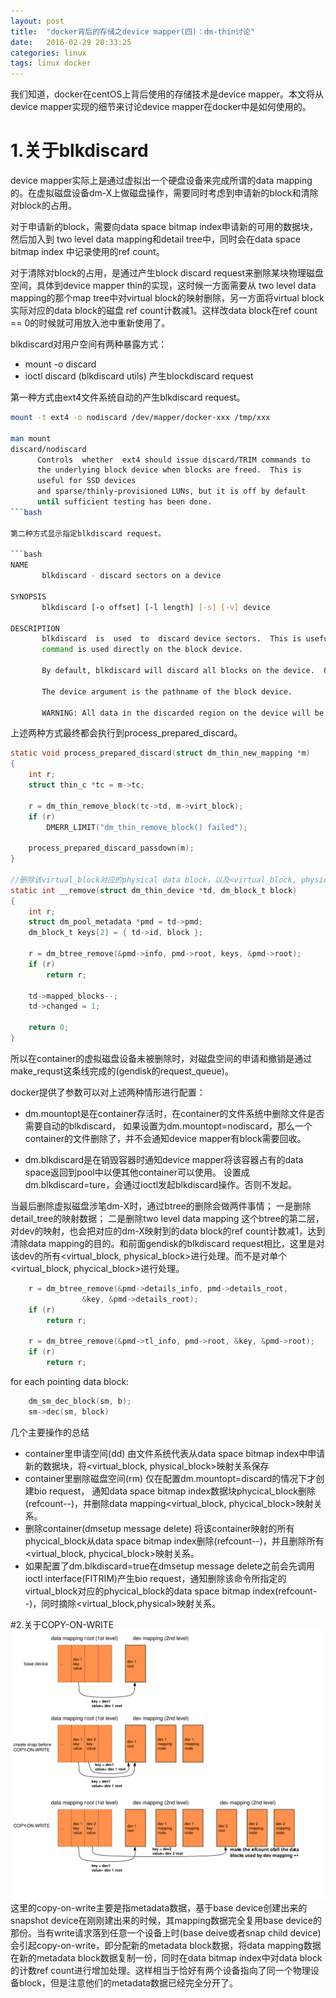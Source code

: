 ```yaml
---
layout: post
title:  "docker背后的存储之device mapper(四)：dm-thin讨论"
date:   2016-02-29 20:33:25
categories: linux
tags: linux docker
---
```


我们知道，docker在centOS上背后使用的存储技术是device mapper。本文将从device mapper实现的细节来讨论device mapper在docker中是如何使用的。

# 1.关于blkdiscard
device mapper实际上是通过虚拟出一个硬盘设备来完成所谓的data mapping的。在虚拟磁盘设备dm-X上做磁盘操作，需要同时考虑到申请新的block和清除对block的占用。

对于申请新的block，需要向data space bitmap index申请新的可用的数据块，然后加入到 two level data mapping和detail tree中，同时会在data space bitmap index 中记录使用的ref count。

对于清除对block的占用，是通过产生block discard request来删除某块物理磁盘空间，具体到device mapper thin的实现，这时候一方面需要从 two level data mapping的那个map tree中对virtual block的映射删除，另一方面将virtual block实际对应的data block的磁盘 ref count计数减1。这样改data block在ref count == 0的时候就可用放入池中重新使用了。

blkdiscard对用户空间有两种暴露方式：

* mount -o discard   
* ioctl discard (blkdiscard utils) 产生blockdiscard request

第一种方式由ext4文件系统自动的产生blkdiscard request。

```bash
mount -t ext4 -o nodiscard /dev/mapper/docker-xxx /tmp/xxx

man mount
discard/nodiscard
      Controls  whether  ext4 should issue discard/TRIM commands to  
      the underlying block device when blocks are freed.  This is     
      useful for SSD devices    
      and sparse/thinly-provisioned LUNs, but it is off by default     
      until sufficient testing has been done.  
```bash

第二种方式显示指定blkdiscard request。

```bash
NAME
       blkdiscard - discard sectors on a device

SYNOPSIS
       blkdiscard [-o offset] [-l length] [-s] [-v] device

DESCRIPTION
       blkdiscard  is  used  to  discard device sectors.  This is useful for solid-state drivers (SSDs) and thinly-provisioned storage.  Unlike fstrim(8) this
       command is used directly on the block device.

       By default, blkdiscard will discard all blocks on the device.  Options may be used to modify this behavior based on range or size, as explained  below.

       The device argument is the pathname of the block device.

       WARNING: All data in the discarded region on the device will be lost!
```

上述两种方式最终都会执行到process_prepared_discard。

```C
static void process_prepared_discard(struct dm_thin_new_mapping *m)
{
    int r;
    struct thin_c *tc = m->tc;

    r = dm_thin_remove_block(tc->td, m->virt_block);
    if (r)
        DMERR_LIMIT("dm_thin_remove_block() failed");

    process_prepared_discard_passdown(m);
}

//删除该virtual_block对应的physical data block，以及<virtual_block, physical_block>映射数据
static int __remove(struct dm_thin_device *td, dm_block_t block)
{
    int r;
    struct dm_pool_metadata *pmd = td->pmd;
    dm_block_t keys[2] = { td->id, block };

    r = dm_btree_remove(&pmd->info, pmd->root, keys, &pmd->root);
    if (r)
        return r;

    td->mapped_blocks--;
    td->changed = 1;

    return 0;
}
```

所以在container的虚拟磁盘设备未被删除时，对磁盘空间的申请和撤销是通过make_requst这条线完成的(gendisk的request_queue)。

docker提供了参数可以对上述两种情形进行配置：

* dm.mountopt是在container存活时，在container的文件系统中删除文件是否需要自动的blkdiscard，
如果设置为dm.mountopt=nodiscard，那么一个container的文件删除了，并不会通知device mapper有block需要回收。

* dm.blkdiscard是在销毁容器时通知device mapper将该容器占有的data space返回到pool中以便其他container可以使用。
设置成dm.blkdiscard=ture，会通过ioctl发起blkdiscard操作。否则不发起。


当最后删除虚拟磁盘涉笔dm-X时，通过btree的删除会做两件事情；
一是删除detail_tree的映射数据；
二是删除two level data mapping 这个btree的第二层，对dev的映射，也会把对应的dm-X映射到的data block的ref count计数减1，达到清除data mapping的目的。和前面gendisk的blkdiscard request相比，这里是对该dev的所有<virtual_block, physical_block>进行处理。而不是对单个<virtual_block, phycical_block>进行处理。

```C
    r = dm_btree_remove(&pmd->details_info, pmd->details_root,
                &key, &pmd->details_root);
    if (r)
        return r;

    r = dm_btree_remove(&pmd->tl_info, pmd->root, &key, &pmd->root);
    if (r)
        return r;
```

for each pointing data block:

```C
    dm_sm_dec_block(sm, b);
    sm->dec(sm, block)
```


几个主要操作的总结

*   container里申请空间(dd)   由文件系统代表从data space bitmap index中申请新的数据块，将<virtual_block, physical_block>映射关系保存
*   container里删除磁盘空间(rm)   仅在配置dm.mountopt=discard的情况下才创建bio request， 通知data space bitmap index数据块phycical_block删除(refcount--)，并删除data mapping<virtual_block, phycical_block>映射关系。
*   删除container(dmsetup message delete)   将该container映射的所有phycical_block从data space bitmap index删除(refcount--)，并且删除所有<virtual_block, phycical_block>映射关系。
*   如果配置了dm.blkdiscard=true在dmsetup message delete之前会先调用ioctl interface(FITRIM)产生bio request，通知删除该命令所指定的virtual_block对应的phycical_block的data space bitmap index(refcount--)，同时摘除<virtual_block,physical>映射关系。

#2.关于COPY-ON-WRITE
![](/assets/2016-01-21-device-mapper/thin_copy_on_write.svg)
这里的copy-on-write主要是指metadata数据，基于base device创建出来的snapshot device在刚刚建出来的时候，其mapping数据完全复用base device的那份。当有write请求落到任意一个设备上时(base deive或者snap child device)会引起copy-on-write，即分配新的metadata block数据，将data mapping数据在新的metadata block数据复制一份，同时在data bitmap index中对data block的计数ref count进行增加处理。这样相当于恰好有两个设备指向了同一个物理设备block，但是注意他们的metadata数据已经完全分开了。
